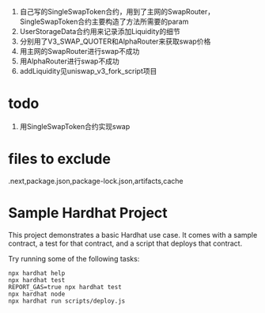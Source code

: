 1. 自己写的SingleSwapToken合约，用到了主网的SwapRouter，SingleSwapToken合约主要构造了方法所需要的param
2. UserStorageData合约用来记录添加Liquidity的细节
3. 分别用了V3_SWAP_QUOTER和AlphaRouter来获取swap价格
4. 用主网的SwapRouter进行swap不成功
5. 用AlphaRouter进行swap不成功
6. addLiquidity见uniswap_v3_fork_script项目
# todo
1. 用SingleSwapToken合约实现swap

# files to exclude
.next,package.json,package-lock.json,artifacts,cache

# Sample Hardhat Project
This project demonstrates a basic Hardhat use case. It comes with a sample contract, a test for that contract, and a script that deploys that contract.

Try running some of the following tasks:

```shell
npx hardhat help
npx hardhat test
REPORT_GAS=true npx hardhat test
npx hardhat node
npx hardhat run scripts/deploy.js
```
